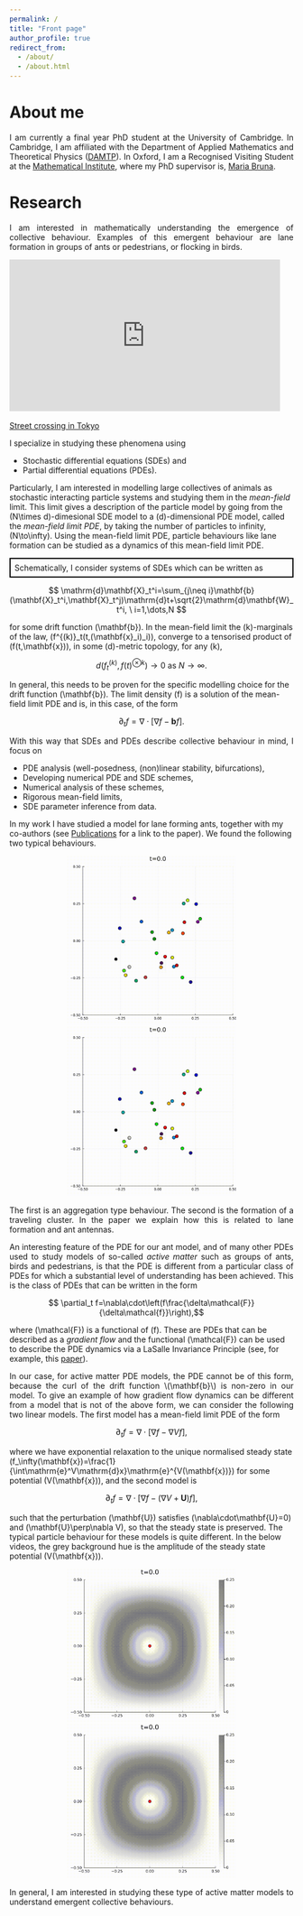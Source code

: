 ```yaml
---
permalink: /
title: "Front page"
author_profile: true
redirect_from: 
  - /about/
  - /about.html
---
```


<h1>About me</h1>
<p style='text-align: justify;'> 
I am currently a final year PhD student at the University of Cambridge. In Cambridge, I am affiliated with the Department of Applied Mathematics and Theoretical Physics  (<a href="https://www.damtp.cam.ac.uk/">DAMTP</a>). In Oxford, I am a Recognised Visiting Student at the <a href="https://www.maths.ox.ac.uk/">Mathematical Institute</a>, where my PhD supervisor is, <a href="https://people.maths.ox.ac.uk/bruna/">Maria Bruna</a>.</p>

<h1>Research</h1>
<p style='text-align: justify;'> 
I am interested in mathematically understanding the emergence of collective behaviour. Examples of this emergent behaviour are lane formation in groups of ants or pedestrians, or flocking in birds.
</p>
<iframe src="https://giphy.com/embed/KJQva3zYQ2rni" width="480" height="269" style="" frameBorder="0" class="giphy-embed" allowFullScreen></iframe><p><a href="https://giphy.com/gifs/tokyo-crossing-shibuya-KJQva3zYQ2rni">Street crossing in Tokyo</a></p>
<p style='text-align: justify;'> 
I specialize in studying these phenomena using
<ul>
  <li>Stochastic differential equations (SDEs) and </li>
  <li>Partial differential equations (PDEs).</li>
</ul> 

Particularly, I am interested in modelling large collectives of animals as stochastic interacting particle systems and studying them in the <em>mean-field</em> limit. This limit gives a description of the particle model by going from the \(N\times d\)-dimesional SDE model to a \(d\)-dimensional PDE model, called the <em>mean-field limit PDE</em>, by taking the number of particles to infinity, \(N\to\infty\). Using the mean-field limit PDE, particle behaviours like lane formation can be studied as a dynamics of this mean-field limit PDE.
</p>
<p style="text-align: justify; border: 2px solid black; padding: 0.5em"> 
Schematically, I consider systems of SDEs which can be written as

$$ \mathrm{d}\mathbf{X}_t^i=\sum_{j\neq i}\mathbf{b}(\mathbf{X}_t^i,\mathbf{X}_t^j)\mathrm{d}t+\sqrt{2}\mathrm{d}\mathbf{W}_t^i, \ i=1,\dots,N $$

for some drift function \(\mathbf{b}\). In the mean-field limit the \(k\)-marginals of the law, \(f^{(k)}_t(t,(\mathbf{x}_i)_i)\), converge to a tensorised product of \(f(t,\mathbf{x})\), in some \(d\)-metric topology, for any \(k\),

$$ d(f^{(k)}_t,f(t)^{\otimes k})\to 0 \ \mathrm{as} \ N\to\infty.$$

In general, this needs to be proven for the specific modelling choice for the drift function \(\mathbf{b}\). The limit density \(f\) is a solution of the mean-field limit PDE and is, in this case, of the form 

$$ \partial_t f=\nabla\cdot[\nabla f-\mathbf{b} f].$$
</p>
<p style='text-align: justify;'> 
With this way that SDEs and PDEs describe collective behaviour in mind, I focus on
<ul>
  <li>PDE analysis (well-posedness, (non)linear stability, bifurcations),</li>
  <li>Developing numerical PDE and SDE schemes,</li>
  <li>Numerical analysis of these schemes,</li>
  <li>Rigorous mean-field limits,</li>
  <li>SDE parameter inference from data.</li>
</ul> 

In my work I have studied a model for lane forming ants, together with my co-authors (see <a href="https://odewit8.github.io/publications/">Publications</a> for a link to the paper). We found the following two typical behaviours.
</p>

<p align="middle">
  <img src="images/clusters.gif" width="300" />
  <img src="images/clusters2.gif" width="300" /> 
</p>

<p style='text-align: justify;'> 
The first is an aggregation type behaviour. The second is the formation of a traveling cluster. In the paper we explain how this is related to lane formation and ant antennas.
</p>

<p style='text-align: justify;'> 
An interesting feature of the PDE for our ant model, and of many other PDEs used to study models of so-called <em>active matter</em> such as groups of ants, birds and pedestrians, is that the PDE is different from a particular class of PDEs for which a substantial level of understanding has been achieved. This is the class of PDEs that can be written in the form 

$$ \partial_t f=\nabla\cdot\left(f\frac{\delta\mathcal{F}}{\delta\mathcal{f}}\right),$$

where \(\mathcal{F}\) is a functional of \(f\). These are PDEs that can be described as a <em>gradient flow</em> and the functional \(\mathcal{F}\) can be used to describe the PDE dynamics via a LaSalle Invariance Principle (see, for example, this <a href="https://doi.org/10.1016/j.jde.2022.11.028">paper</a>).
</p>

<p style='text-align: justify;'> 
In our case, for active matter PDE models, the PDE cannot be of this form, because the curl of the drift function \(\mathbf{b}\) is non-zero in our model. To give an example of how gradient flow dynamics can be different from a model that is not of the above form, we can consider the following two linear models. The first model has a mean-field limit PDE of the form

$$ \partial_t f=\nabla\cdot[\nabla f-\nabla V f], $$

where we have exponential relaxation to the unique normalised steady state \(f_\infty(\mathbf{x})=\frac{1}{\int\mathrm{e}^V\mathrm{d}x}\mathrm{e}^{V(\mathbf{x})}\) for some potential \(V(\mathbf{x})\), and the second model is 

$$ \partial_t f=\nabla\cdot[\nabla f-(\nabla V+ \mathbf{U})f], $$

such that the perturbation \(\mathbf{U}\) satisfies \(\nabla\cdot\mathbf{U}=0\) and \(\mathbf{U}\perp\nabla V\), so that the steady state is preserved. The typical particle behaviour for these models is quite different. In the below videos, the grey background hue is the amplitude of the steady state potential \(V(\mathbf{x})\).
</p>

<p align="middle">
  <img src="images/lineargf.gif" width="300" />
  <img src="images/linearngf.gif" width="300" /> 
</p>

<p style='text-align: justify;'> 
In general, I am interested in studying these type of active matter models to understand emergent collective behaviours.
</p>
